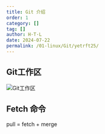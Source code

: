 ```yaml
---
title: Git 介绍
order: 1
category: []
tag: []
author: H·T·L
date: 2024-07-22
permalink: /01-linux/Git/yetrft25/
---
```



## Git工作区


![Git工作区](https://miro.medium.com/v2/resize:fit:962/format:webp/0*psCSE-BxW3zn4Ya1.png)


## Fetch 命令

pull = fetch + merge